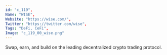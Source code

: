 ```yaml
--- 
id: "c_119", 
Name: "WISE", 
Website: "https://wise.com/", 
Twitter: "https://twitter.com/wise", 
Tags: "DeFi, CeFi", 
Image: "c_119_00_wise.png" 
--- 
```

<!--lang:en--> 
Swap, earn, and build on the leading decentralized crypto trading protocol.
<!--lang:es--] 
Swap, earn, and build on the leading decentralized crypto trading protocol.
<!--lang:de--] 
Swap, earn, and build on the leading decentralized crypto trading protocol.
<!--lang:fr--] 
Swap, earn, and build on the leading decentralized crypto trading protocol.
<!--lang:pl--] 
Swap, earn, and build on the leading decentralized crypto trading protocol.
<!--lang:pt--] 
Swap, earn, and build on the leading decentralized crypto trading protocol.
[!--lang:*--> 
